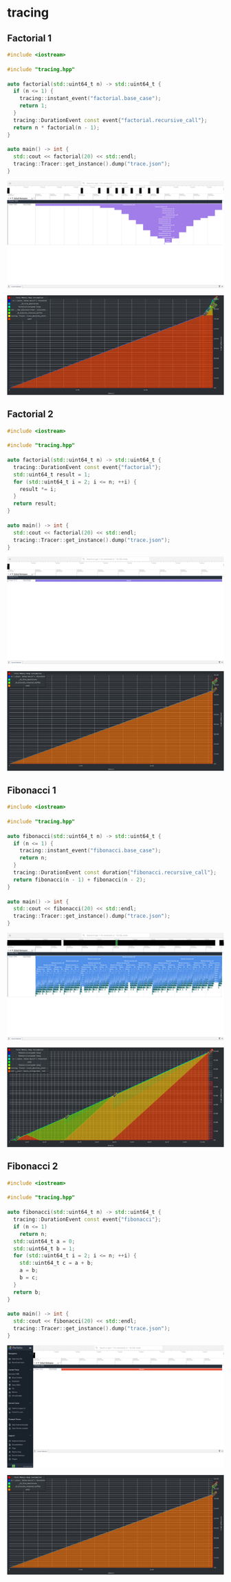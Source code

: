 # tracing

## Factorial 1

```cpp
#include <iostream>

#include "tracing.hpp"

auto factorial(std::uint64_t n) -> std::uint64_t {
  if (n <= 1) {
    tracing::instant_event("factorial.base_case");
    return 1;
  }
  tracing::DurationEvent const event{"factorial.recursive_call"};
  return n * factorial(n - 1);
}

auto main() -> int {
  std::cout << factorial(20) << std::endl;
  tracing::Tracer::get_instance().dump("trace.json");
}
```

![factorial1](perfetto/factorial1.png)

![factorial1](massif/factorial1.png)

## Factorial 2

```cpp
#include <iostream>

#include "tracing.hpp"

auto factorial(std::uint64_t n) -> std::uint64_t {
  tracing::DurationEvent const event{"factorial"};
  std::uint64_t result = 1;
  for (std::uint64_t i = 2; i <= n; ++i) {
    result *= i;
  }
  return result;
}

auto main() -> int {
  std::cout << factorial(20) << std::endl;
  tracing::Tracer::get_instance().dump("trace.json");
}
```

![factorial2](perfetto/factorial2.png)

![factorial2](massif/factorial2.png)

## Fibonacci 1

```cpp
#include <iostream>

#include "tracing.hpp"

auto fibonacci(std::uint64_t n) -> std::uint64_t {
  if (n <= 1) {
    tracing::instant_event("fibonacci.base_case");
    return n;
  }
  tracing::DurationEvent const duration{"fibonacci.recursive_call"};
  return fibonacci(n - 1) + fibonacci(n - 2);
}

auto main() -> int {
  std::cout << fibonacci(20) << std::endl;
  tracing::Tracer::get_instance().dump("trace.json");
}
```

![fibonacci1](perfetto/fibonacci1.png)

![fibonacci1](massif/fibonacci1.png)

## Fibonacci 2

```cpp
#include <iostream>

#include "tracing.hpp"

auto fibonacci(std::uint64_t n) -> std::uint64_t {
  tracing::DurationEvent const event{"fibonacci"};
  if (n <= 1)
    return n;
  std::uint64_t a = 0;
  std::uint64_t b = 1;
  for (std::uint64_t i = 2; i <= n; ++i) {
    std::uint64_t c = a + b;
    a = b;
    b = c;
  }
  return b;
}

auto main() -> int {
  std::cout << fibonacci(20) << std::endl;
  tracing::Tracer::get_instance().dump("trace.json");
}
```

![fibonacci2](perfetto/fibonacci2.png)

![fibonacci2](massif/fibonacci2.png)
